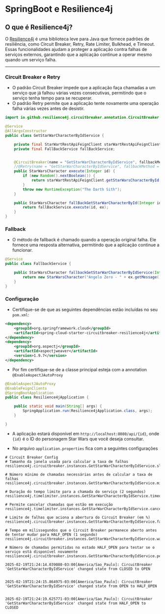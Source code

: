 # SpringBoot e Resilience4j

## O que é Resilience4j?

O [Resilience4j](https://resilience4j.readme.io/docs/getting-started) é uma biblioteca leve para Java que fornece padrões de resiliência, como Circuit Breaker, Retry, Rate Limiter, Bulkhead, e Timeout. Essas funcionalidades ajudam a proteger a aplicação contra falhas de serviços externos, garantindo que a aplicação continue a operar mesmo quando um serviço falha.

---

### Circuit Breaker e Retry

- O padrão Circuit Breaker impede que a aplicação faça chamadas a um serviço que já falhou várias vezes consecutivas, permitindo que o serviço tenha tempo para se recuperar.
- O padrão Retry permite que a aplicação tente novamente uma operação falha várias vezes antes de desistir.

```java
import io.github.resilience4j.circuitbreaker.annotation.CircuitBreaker;

@Service
@AllArgsConstructor
public class GetStarWarCharacterByIdService {

    private final StarWartRestApiFeignClient starWartRestApiFeignClient;
    private final FallBackService fallBackService;


    @CircuitBreaker(name = "GetStarWarCharacterByIdService", fallbackMethod = "fallBackGetStarWarCharacterById")
    //@Retry(name = "GetStarWarCharacterByIdService", fallbackMethod = "fallBackGetStarWarCharacterById")
    public StarWarsCharacter execute(Integer id) {
        if (new Random().nextBoolean()) {
            return starWartRestApiFeignClient.getStarWarsCharacterById(id);
        }
        throw new RuntimeException("The Darth Sith");
    }

    public StarWarsCharacter fallBackGetStarWarCharacterById(Integer id, Exception ex) {
        return fallBackService.execute(id, ex);
    }
}
```

### Fallback

- O método de fallback é chamado quando a operação original falha. Ele fornece uma resposta alternativa, permitindo que a aplicação continue a funcionar.

```java
@Service
public class FallbackService {

    public StarWarsCharacter fallbackGetStarWarCharacterByIdService(Integer id, Exception ex) {
        return new StarWarsCharacter("Angelo Zero - " + ex.getMessage(), null);
    }
}
```

### Configuração

- Certifique-se de que as seguintes dependências estão incluídas no seu `pom.xml`:

```xml
<dependency>
    <groupId>org.springframework.cloud</groupId>
    <artifactId>spring-cloud-starter-circuitbreaker-resilience4j</artifactId>
</dependency>
<dependency>
    <groupId>org.aspectj</groupId>
    <artifactId>aspectjweaver</artifactId>
    <version>1.9.7</version>
</dependency>
```

- Por fim certifique-se de a classe principal esteja com a annotation `@EnableAspectJAutoProxy`
```java
@EnableAspectJAutoProxy
@EnableFeignClients
@SpringBootApplication
public class Resilience4jApplication {

    public static void main(String[] args) {
        SpringApplication.run(Resilience4jApplication.class, args);
    }

}
```

- A aplicação estará disponível em `http://localhost:8080/api/{id}`, onde `{id}` é o ID do personagem Star Wars que você deseja consultar.

- No arquivo `application.properties` fica com a seguintes configurações
```shell
# Circuit Breaker Config
# Tamanho da janela usada para calcular a taxa de falhas
resilience4j.circuitbreaker.instances.GetStarWarCharacterByIdService.slidingWindowSize=3

# Número mínimo de chamadas necessárias antes de calcular a taxa de falhas
resilience4j.circuitbreaker.instances.GetStarWarCharacterByIdService.minimumNumberOfCalls=6

# Duração do tempo limite para a chamada do serviço (2 segundos)
resilience4j.timelimiter.instances.GetStarWarCharacterByIdService.timeoutDuration=2s

# Permite cancelar chamadas que estão em execução
resilience4j.timelimiter.instances.GetStarWarCharacterByIdService.cancelRunningFuture=true

# Limite de falhas que aciona a abertura do Circuit Breaker (em %)
resilience4j.circuitbreaker.instances.GetStarWarCharacterByIdService.failureRateThreshold=50

# Tempo em milissegundos que o Circuit Breaker permanece aberto antes de tentar mudar para HALF_OPEN (1 segundo)
resilience4j.circuitbreaker.instances.GetStarWarCharacterByIdService.waitDurationInOpenState=1000

# Número de chamadas permitidas no estado HALF_OPEN para testar se o serviço está disponível novamente
resilience4j.circuitbreaker.instances.GetStarWarCharacterByIdService.permittedNumberOfCallsInHalfOpenState=3
```

```shell
2025-02-19T21:24:14.039080-03:00[America/Sao_Paulo]: CircuitBreaker 'GetStarWarCharacterByIdService' changed state from CLOSED to OPEN


2025-02-19T21:24:15.864975-03:00[America/Sao_Paulo]: CircuitBreaker 'GetStarWarCharacterByIdService' changed state from OPEN to HALF_OPEN


2025-02-19T21:24:19.625771-03:00[America/Sao_Paulo]: CircuitBreaker 'GetStarWarCharacterByIdService' changed state from HALF_OPEN to CLOSED
```